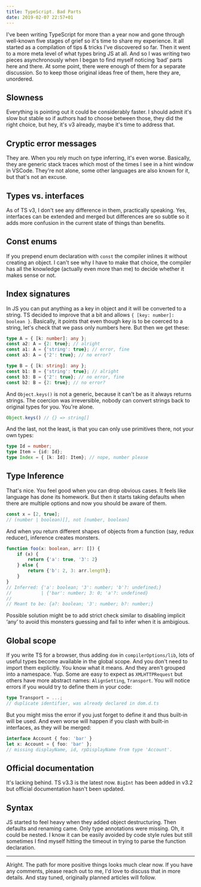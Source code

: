 ```yaml
---
title: TypeScript. Bad Parts
date: 2019-02-07 22:57+01
---
```


I've been writing TypeScript for more than a year now and gone through well-known five stages of grief so it's time to share my experience. It all started as a compilation of tips & tricks I've discovered so far. Then it went to a more meta level of what types bring JS at all. And so I was writing two pieces asynchronously when I began to find myself noticing ‘bad’ parts here and there. At some point, there were enough of them for a separate discussion. So to keep those original ideas free of them, here they are, unordered.

## Slowness
Everything is pointing out it could be considerably faster. I should admit it's slow but stable so if authors had to choose between those, they did the right choice, but hey, it's v3 already, maybe it's time to address that.

## Cryptic error messages
They are. When you rely much on type inferring, it's even worse. Basically, they are generic stack traces which most of the times I see in a hint window in VSCode. They're not alone, some other languages are also known for it, but that's not an excuse.

## Types vs. interfaces
As of TS v3, I don't see any difference in them, practically speaking. Yes, interfaces can be extended and merged but differences are so subtle so it adds more confusion in the current state of things than benefits.

## Const enums
If you prepend enum declaration with `const` the compiler inlines it without creating an object. I can't see why I have to make that choice, the compiler has all the knowledge (actually even more than me) to decide whether it makes sense or not.

## Index signatures
In JS you can put anything as a key in object and it will be converted to a string. TS decided to improve that a bit and allows `{ [key: number]: boolean }`. Basically, it points that even though key is to be coerced to a string, let's check that we pass only numbers here. But then we get these:
```typescript
type A = { [k: number]: any };
const a2: A = {2: true}; // alright
const a1: A = {'string': true}; // error, fine
const a3: A = {'2': true}; // no error?

type B = { [k: string]: any };
const b1: B = {'string': true}; // alright
const b3: B = {'2': true}; // no error, fine
const b2: B = {2: true}; // no error?
```

And `Object.keys()` is not a generic, because it can't be as it always returns strings. The coercion was irreversible, nobody can convert strings back to original types for you. You're alone.
```typescript
Object.keys() // {} => string[]
```

And the last, not the least, is that you can only use primitives there, not your own types:
```typescript
type Id = number;
type Item = {id: Id};
type Index = { [k: Id]: Item}; // nope, number please
```

## Type Inference
That's nice. You feel good when you can drop obvious cases. It feels like language has done its homework. But then it starts taking defaults when there are multiple options and now you should be aware of them.
```typescript
const x = [2, true];
// (number | boolean)[], not [number, boolean]
```

And when you return different shapes of objects from a function (say, redux reducer), inference creates monsters.
```typescript
function foo(x: boolean, arr: []) {
    if (x) {
        return {'a': true, '3': 2}
    } else {
        return {'b': 2, 3: arr.length};
    }
}
// Inferred: {'a': boolean; '3': number; 'b'?: undefined;}
//           | {'bar': number; 3: 0; 'a'?: undefined}
//
// Meant to be: {a?: boolean; '3': number; b?: number;}
```
 Possible solution might be to add strict check similar to disabling implicit ‘any’ to avoid this monsters guessing and fail to infer when it is ambigious.

## Global scope
If you write TS for a browser, thus adding `dom` in `compilerOptions/lib`, lots of useful types become available in the global scope. And you don't need to import them explicitly. You know what it means. And they aren't grouped into a namespace. Yup.
Some are easy to expect as `XMLHTTPRequest` but others have more abstract names: `AlignSetting`, `Transport`. You will notice errors if you would try to define them in your code:
```typescript
type Transport = ...;
// duplicate identifier, was already declared in dom.d.ts
```
But you might miss the error if you just forget to define it and thus built-in will be used. And even worse will happen if you clash with built-in interfaces, as they will be merged:
```typescript
interface Account { foo: 'bar' }
let x: Account = { foo: 'bar' };
// missing displayName, id, rpDisplayName from type 'Account'.
```

## Official documentation
It's lacking behind. TS v3.3 is the latest now. `BigInt` has been added in v3.2 but official documentation hasn't been updated.

## Syntax
JS started to feel heavy when they added object destructuring. Then defaults and renaming came. Only type annotations were missing. Oh, it could be nested. I know it can be easily avoided by code style rules but still sometimes I find myself hitting the timeout in trying to parse the function declaration.

---

Alright. The path for more positive things looks much clear now. If you have any comments, please reach out to me, I'd love to discuss that in more details. And stay tuned, originally planned articles will follow.
